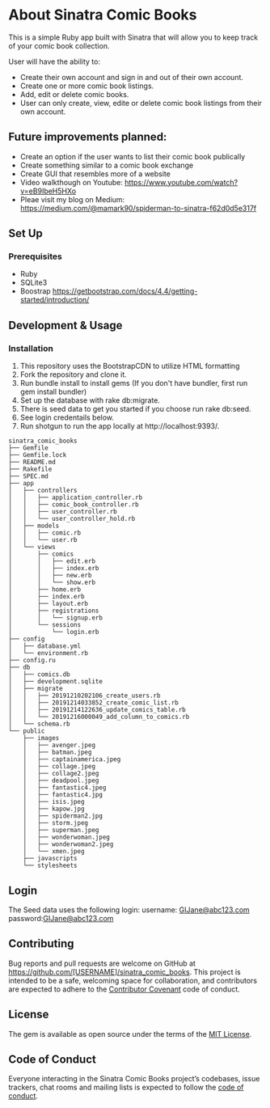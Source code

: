 # About Sinatra Comic Books

This is a simple Ruby app built with Sinatra that will allow you to keep track of your comic book collection.

User will have the ability to:

* Create their own account and sign in and out of their own account.
* Create one or more comic book listings.
* Add, edit or delete comic books.
* User can only create, view, edite or delete comic book listings from their own account.

## Future improvements planned:

* Create an option if the user wants to list their comic book publically
* Create something similar to a comic book exchange
* Create GUI that resembles more of a website
* Video walkthough on Youtube: https://www.youtube.com/watch?v=eB9IbeH5HXo
* Pleae visit my blog on Medium: https://medium.com/@mamark90/spiderman-to-sinatra-f62d0d5e317f


## Set Up

### Prerequisites
* Ruby
* SQLite3
* Boostrap https://getbootstrap.com/docs/4.4/getting-started/introduction/



## Development & Usage
	
### Installation

1. This repository uses the BootstrapCDN to utilize HTML formatting
2. Fork the repository and clone it.
3. Run bundle install to install gems (If you don't have bundler, first run gem install bundler)
4. Set up the database with rake db:migrate.
5. There is seed data to get you started if you choose run rake db:seed.
6. See login credentails below.
6. Run shotgun to run the app locally at http://localhost:9393/.

```
sinatra_comic_books
├── Gemfile
├── Gemfile.lock
├── README.md
├── Rakefile
├── SPEC.md
├── app
│   ├── controllers
│   │   ├── application_controller.rb
│   │   ├── comic_book_controller.rb
│   │   ├── user_controller.rb
│   │   └── user_controller_hold.rb
│   ├── models
│   │   ├── comic.rb
│   │   └── user.rb
│   └── views
│       ├── comics
│       │   ├── edit.erb
│       │   ├── index.erb
│       │   ├── new.erb
│       │   └── show.erb
│       ├── home.erb
│       ├── index.erb
│       ├── layout.erb
│       ├── registrations
│       │   └── signup.erb
│       └── sessions
│           └── login.erb
├── config
│   ├── database.yml
│   └── environment.rb
├── config.ru
├── db
│   ├── comics.db
│   ├── development.sqlite
│   ├── migrate
│   │   ├── 20191210202106_create_users.rb
│   │   ├── 20191214033852_create_comic_list.rb
│   │   ├── 20191214122636_update_comics_table.rb
│   │   └── 20191216000049_add_column_to_comics.rb
│   └── schema.rb
└── public
    ├── images
    │   ├── avenger.jpeg
    │   ├── batman.jpeg
    │   ├── captainamerica.jpeg
    │   ├── collage.jpeg
    │   ├── collage2.jpeg
    │   ├── deadpool.jpeg
    │   ├── fantastic4.jpeg
    │   ├── fantastic4.jpg
    │   ├── isis.jpeg
    │   ├── kapow.jpg
    │   ├── spiderman2.jpg
    │   ├── storm.jpeg
    │   ├── superman.jpeg
    │   ├── wonderwoman.jpeg
    │   ├── wonderwoman2.jpeg
    │   └── xmen.jpeg
    ├── javascripts
    └── stylesheets
```
## Login

The Seed data uses the following login:
username: GIJane@abc123.com 
password:GIJane@abc123.com 

## Contributing

Bug reports and pull requests are welcome on GitHub at https://github.com/[USERNAME]/sinatra_comic_books. This project is intended to be a safe, welcoming space for collaboration, and contributors are expected to adhere to the [Contributor Covenant](http://contributor-covenant.org) code of conduct.

## License

The gem is available as open source under the terms of the [MIT License](https://opensource.org/licenses/MIT).

## Code of Conduct

Everyone interacting in the Sinatra Comic Books project’s codebases, issue trackers, chat rooms and mailing lists is expected to follow the [code of conduct](https://github.com/[USERNAME]/sinatra_comic_books/blob/master/CODE_OF_CONDUCT.md).

